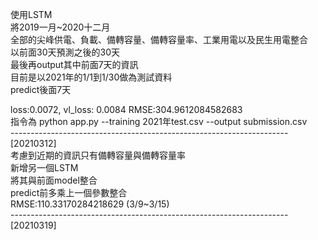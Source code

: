 使用LSTM  
將2019一月~2020十二月   
全部的尖峰供電、負載、備轉容量、備轉容量率、工業用電以及民生用電整合  
以前面30天預測之後的30天  
最後再output其中前面7天的資訊  
目前是以2021年的1/1到1/30做為測試資料  
predict後面7天 

loss:0.0072, vl_loss: 0.0084  RMSE:304.9612084582683   
指令為 python app.py --training 2021年test.csv --output submission.csv    
---------------------------------------------------------------------[20210312]   
考慮到近期的資訊只有備轉容量與備轉容量率    
新增另一個LSTM   
將其與前面model整合    
predict前多乘上一個參數整合   
RMSE:110.33170284218629 (3/9~3/15)      
---------------------------------------------------------------------[20210319] 
